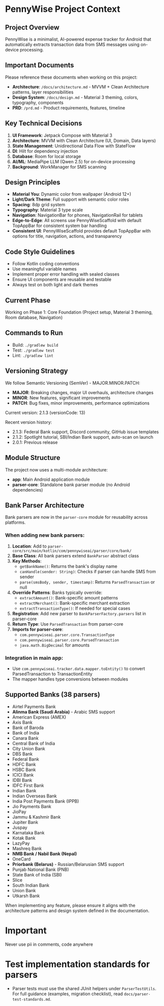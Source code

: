 # PennyWise Project Context

## Project Overview
PennyWise is a minimalist, AI-powered expense tracker for Android that automatically extracts transaction data from SMS messages using on-device processing.

## Important Documents
Please reference these documents when working on this project:
- **Architecture**: `/docs/architecture.md` - MVVM + Clean Architecture patterns, layer responsibilities
- **Design System**: `/docs/design.md` - Material 3 theming, colors, typography, components
- **PRD**: `/prd.md` - Product requirements, features, timeline

## Key Technical Decisions
1. **UI Framework**: Jetpack Compose with Material 3
2. **Architecture**: MVVM with Clean Architecture (UI, Domain, Data layers)
3. **State Management**: Unidirectional Data Flow with StateFlow
4. **DI**: Hilt for dependency injection
5. **Database**: Room for local storage
6. **AI/ML**: MediaPipe LLM (Qwen 2.5) for on-device processing
7. **Background**: WorkManager for SMS scanning

## Design Principles
- **Material You**: Dynamic color from wallpaper (Android 12+)
- **Light/Dark Theme**: Full support with semantic color roles
- **Spacing**: 8dp grid system
- **Typography**: Material 3 type scale
- **Navigation**: NavigationBar for phones, NavigationRail for tablets
- **Edge-to-Edge**: All screens use PennyWiseScaffold with default TopAppBar for consistent system bar handling
- **Consistent UI**: PennyWiseScaffold provides default TopAppBar with options for title, navigation, actions, and transparency

## Code Style Guidelines
- Follow Kotlin coding conventions
- Use meaningful variable names
- Implement proper error handling with sealed classes
- Ensure UI components are reusable and testable
- Always test on both light and dark themes

## Current Phase
Working on Phase 1: Core Foundation (Project setup, Material 3 theming, Room database, Navigation)

## Commands to Run
- Build: `./gradlew build`
- Test: `./gradlew test`
- Lint: `./gradlew lint`

## Versioning Strategy
We follow Semantic Versioning (SemVer) - MAJOR.MINOR.PATCH:
- **MAJOR**: Breaking changes, major UI overhauls, architecture changes
- **MINOR**: New features, significant improvements
- **PATCH**: Bug fixes, minor improvements, performance optimizations

Current version: 2.1.3 (versionCode: 13)

Recent version history:
- 2.1.3: Federal Bank support, Discord community, GitHub issue templates
- 2.1.2: Spotlight tutorial, SBI/Indian Bank support, auto-scan on launch
- 2.0.1: Previous release

## Module Structure
The project now uses a multi-module architecture:
- **app**: Main Android application module
- **parser-core**: Standalone bank parser module (no Android dependencies)

## Bank Parser Architecture
Bank parsers are now in the `parser-core` module for reusability across platforms.

### When adding new bank parsers:
1. **Location**: Add to `parser-core/src/main/kotlin/com/pennywiseai/parser/core/bank/`
2. **Base Class**: All bank parsers extend `BankParser` abstract class
3. **Key Methods**:
   - `getBankName()`: Returns the bank's display name
   - `canHandle(sender: String)`: Checks if parser can handle SMS from sender
   - `parse(smsBody, sender, timestamp)`: Returns `ParsedTransaction` or null
4. **Override Patterns**: Banks typically override:
   - `extractAmount()`: Bank-specific amount patterns
   - `extractMerchant()`: Bank-specific merchant extraction
   - `extractTransactionType()`: If needed for special cases
5. **Registration**: Add new parser to `BankParserFactory.parsers` list in parser-core
6. **Return Type**: Use `ParsedTransaction` from parser-core
7. **Imports for parser-core**:
   - `com.pennywiseai.parser.core.TransactionType`
   - `com.pennywiseai.parser.core.ParsedTransaction`
   - `java.math.BigDecimal` for amounts

### Integration in main app:
- Use `com.pennywiseai.tracker.data.mapper.toEntity()` to convert ParsedTransaction to TransactionEntity
- The mapper handles type conversions between modules

## Supported Banks (38 parsers)
- Airtel Payments Bank
- **Alinma Bank (Saudi Arabia)** - Arabic SMS support
- American Express (AMEX)
- Axis Bank
- Bank of Baroda
- Bank of India
- Canara Bank
- Central Bank of India
- City Union Bank
- DBS Bank
- Federal Bank
- HDFC Bank
- HSBC Bank
- ICICI Bank
- IDBI Bank
- IDFC First Bank
- Indian Bank
- Indian Overseas Bank
- India Post Payments Bank (IPPB)
- Jio Payments Bank
- JioPay
- Jammu & Kashmir Bank
- Jupiter Bank
- Juspay
- Karnataka Bank
- Kotak Bank
- LazyPay
- Mashreq Bank
- **NMB Bank / Nabil Bank (Nepal)**
- OneCard
- **Priorbank (Belarus)** - Russian/Belarusian SMS support
- Punjab National Bank (PNB)
- State Bank of India (SBI)
- Slice
- South Indian Bank
- Union Bank
- Utkarsh Bank

When implementing any feature, please ensure it aligns with the architecture patterns and design system defined in the documentation.


# Important
Never use pii in comments, code anywhere

# Test implementation standards for parsers
- Parser tests must use the shared JUnit helpers under `ParserTestUtils`. For
  full guidance (examples, migration checklist), read `docs/parser-test-standards.md`.
